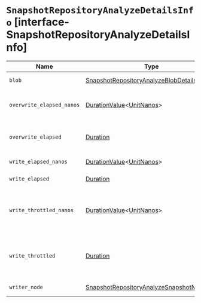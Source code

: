 # `SnapshotRepositoryAnalyzeDetailsInfo` [interface-SnapshotRepositoryAnalyzeDetailsInfo]

| Name | Type | Description |
| - | - | - |
| `blob` | [SnapshotRepositoryAnalyzeBlobDetails](./SnapshotRepositoryAnalyzeBlobDetails.md) | A description of the blob that was written and read. |
| `overwrite_elapsed_nanos` | [DurationValue](./DurationValue.md)<[UnitNanos](./UnitNanos.md)> | The elapsed time spent overwriting the blob, in nanoseconds. If the blob was not overwritten, this information is omitted. |
| `overwrite_elapsed` | [Duration](./Duration.md) | The elapsed time spent overwriting the blob. If the blob was not overwritten, this information is omitted. |
| `write_elapsed_nanos` | [DurationValue](./DurationValue.md)<[UnitNanos](./UnitNanos.md)> | The elapsed time spent writing the blob, in nanoseconds. |
| `write_elapsed` | [Duration](./Duration.md) | The elapsed time spent writing the blob. |
| `write_throttled_nanos` | [DurationValue](./DurationValue.md)<[UnitNanos](./UnitNanos.md)> | The length of time spent waiting for the `max_snapshot_bytes_per_sec` (or `indices.recovery.max_bytes_per_sec` if the recovery settings for managed services are set) throttle while writing the blob, in nanoseconds. |
| `write_throttled` | [Duration](./Duration.md) | The length of time spent waiting for the `max_snapshot_bytes_per_sec` (or `indices.recovery.max_bytes_per_sec` if the recovery settings for managed services are set) throttle while writing the blob. |
| `writer_node` | [SnapshotRepositoryAnalyzeSnapshotNodeInfo](./SnapshotRepositoryAnalyzeSnapshotNodeInfo.md) | The node which wrote the blob and coordinated the read operations. |
